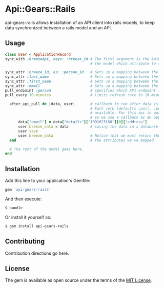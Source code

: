 # Api::Gears::Rails
api-gears-rails allows installation of an API client into rails models, to keep data synchronized between a rails model and an API.

## Usage
```ruby
class User < ApplicationRecord
sync_with :BreezeApi, keys: :breeze_id # The first argument is the ApiGears class you've created for the API, located in app/lib. The keys argument tells
                                       # the model which attribute to send to the API when querying for user data.

sync_attr :breeze_id, as: :person_id   # Sets up a mapping between the model attribute "breeze_id" and the API parameter "person_id"
sync_attr :last_name                   # Sets up a mapping between the model attribute "last_name" and the API parameter "last_name"
sync_attr :first_name                  # Sets up a mapping between the model attribute "first_name" and the API parameter "first_name"
sync_attr :email                       # Sets up a mapping between the model attribute "email" and the API parameter "email"
pull_endpoint :person                  # specifies which API endpoint is used to pull data
pull_every 10.minutes                  # limits refresh rate to 10 minutes.

  after_api_pull do |data, user|       # callback to run after data is pulled from the server.
                                       # Each verb (defaults :pull, :push,:create,:read,:update,:destroy) has before and after callbacks
                                       # available. For this api in particular, "email address" is nested deeply in the data structure
                                       # so we use a callback as an opportunity to make it more accessible.
      data["email"] = data["details"]["1091623166"][0]["address"]
      user.breeze_data = data          # saving the data in a database column can aid with debugging
      user.save
      user.breeze_data                 # Notice that we must return the data at the end of the proc so that it can be used to sync
  end                                  # the attributes we've mapped

  # The rest of the model goes here.
end
```

## Installation
Add this line to your application's Gemfile:

```ruby
gem 'api-gears-rails'
```

And then execute:
```bash
$ bundle
```

Or install it yourself as:
```bash
$ gem install api-gears-rails
```

## Contributing
Contribution directions go here.

## License
The gem is available as open source under the terms of the [MIT License](https://opensource.org/licenses/MIT).
